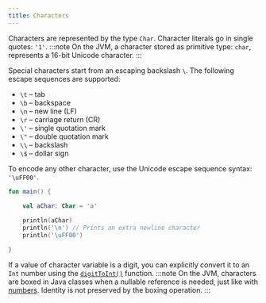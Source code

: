 ```yaml
---
title: Characters
---
```



Characters are represented by the type `Char`.
Character literals go in single quotes: `'1'`.
:::note
On the JVM, a character stored as primitive type: `char`, represents a 16-bit Unicode character.
:::

Special characters start from an escaping backslash `\`.
The following escape sequences are supported: 

* `\t` – tab
* `\b` – backspace
* `\n` – new line (LF)
* `\r` – carriage return (CR)
* `\'` – single quotation mark
* `\"` – double quotation mark
* `\\` – backslash
* `\$` – dollar sign

To encode any other character, use the Unicode escape sequence syntax: `'\uFF00'`.

```kotlin
fun main() {

    val aChar: Char = 'a'
 
    println(aChar)
    println('\n') // Prints an extra newline character
    println('\uFF00')

}
```


If a value of character variable is a digit, you can explicitly convert it to an `Int` number using the [`digitToInt()`](https://kotlinlang.org/api/latest/jvm/stdlib/kotlin.text/digit-to-int.html) function.
:::note
On the JVM, characters are boxed in Java classes when a nullable reference is needed, just like with [numbers](numbers.md#boxing-and-caching-numbers-on-the-java-virtual-machine).
Identity is not preserved by the boxing operation.
:::